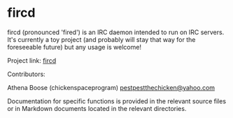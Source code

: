 # fircd

fircd (pronounced 'fired') is an IRC daemon intended to run on IRC servers. It's currently a toy project (and probably will stay that way for the foreseeable future) but any usage is welcome!

Project link: [fircd](https://github.com/chickenspaceprogram/fired)

Contributors:

Athena Boose (chickenspaceprogram) <pestpestthechicken@yahoo.com>

Documentation for specific functions is provided in the relevant source files or in Markdown documents located in the relevant directories.

